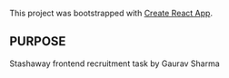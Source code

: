 This project was bootstrapped with [Create React App](https://github.com/facebook/create-react-app).

##  PURPOSE

Stashaway frontend recruitment task by Gaurav Sharma


